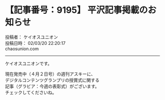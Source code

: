 # 【記事番号：9195】 平沢記事掲載のお知らせ

投稿者： ケイオスユニオン  
投稿日時： 02/03/20 22:20:17  
chaosunion.com

---

ケイオスユニオンです。  
  
現在発売中（４月２日号）の週刊アスキーに、  
デジタルコンテンツグランプリの授賞式に関する  
記事（グラビア：今週の表彰式）がございます。  
チェックしてくださいね。
